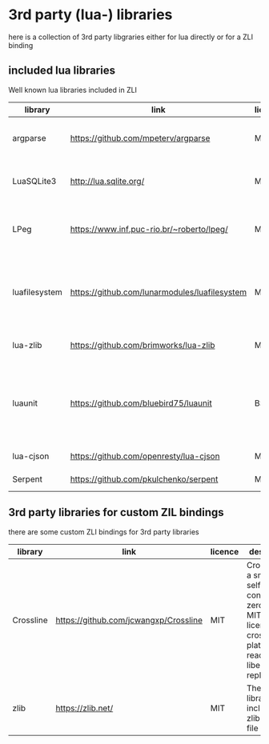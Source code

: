 # 3rd party (lua-) libraries

here is a collection of 3rd party libgraries either for lua directly or for a ZLI binding

## included lua libraries
Well known lua libraries included in ZLI

| library       | link                                          | licence | description                                                                                                                                  |
| ------------- | --------------------------------------------- | ------- | -------------------------------------------------------------------------------------------------------------------------------------------- |
| argparse      | https://github.com/mpeterv/argparse           | MIT     | Argparse is a feature-rich command line parser for Lua inspired by argparse for Python                                                       |
| LuaSQLite3    | http://lua.sqlite.org/                        | MIT     | LuaSQLite 3 is a thin wrapper around the public domain [SQLite3](https://www.sqlite.org/) database engine.                                   |
| LPeg          | https://www.inf.puc-rio.br/~roberto/lpeg/     | MIT     | LPeg is a new pattern-matching library for Lua, based on Parsing Expression Grammars (PEGs)                                                  |
| luafilesystem | https://github.com/lunarmodules/luafilesystem | MIT     | LuaFileSystem is a Lua library developed to complement the set of functions related to file systems offered by the standard Lua distribution |
| lua-zlib      | https://github.com/brimworks/lua-zlib         | MIT     | lua binding to the [zlib](https://zlib.net/) to compress/decompress                                                                          |
| luaunit       | https://github.com/bluebird75/luaunit         | BSD     | LuaUnit is a popular unit-testing framework for Lua, with an interface typical of xUnit libraries (Python unittest, Junit, NUnit, ...)       |
| lua-cjson     | https://github.com/openresty/lua-cjson        | MIT     | Fast JSON encoding/parsing                                                                                                                   |
| Serpent       | https://github.com/pkulchenko/serpent         | MIT     | Lua serializer and pretty printer.                                                                                                           |

## 3rd party libraries for custom ZIL bindings
there are some custom ZLI bindings for 3rd party libraries

| library   | link                                  | licence | description                                                                                                        |
| --------- | ------------------------------------- | ------- | ------------------------------------------------------------------------------------------------------------------ |
| Crossline | https://github.com/jcwangxp/Crossline | MIT     | Crossline is a small, self-contained, zero-config, MIT licensed, cross-platform, readline and libedit replacement. |
| zlib      | https://zlib.net/                     | MIT     | The minizip library included in zlib for zip file handling                                                         |
